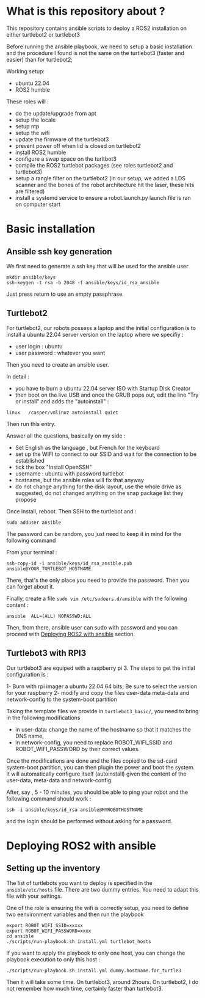 # What is this repository about ?

This repository contains ansible scripts to deploy a ROS2 installation on either turtlebot2 or turtlebot3

Before running the ansible playbook, we need to setup a basic installation and the procedure I found is not the same on the turtlebot3 (faster and easier) than for turtlebot2;

Working setup: 

- ubuntu 22.04
- ROS2 humble

These roles will :

- do the update/upgrade from apt
- setup the locale
- setup ntp
- setup the wifi
- update the firmware of the turtlebot3
- prevent power off when lid is closed on turtlebot2
- install ROS2 humble 
- configure a swap space on the turltbot3
- compile the ROS2 turtlebot packages (see roles turtlebot2 and turtlebot3)
- setup a rangle filter on the turtlebot2 (in our setup, we added a LDS scanner and the bones of the robot architecture hit the laser, these hits are filtered)
- install a systemd service to ensure a robot.launch.py launch file is ran on computer start  

# Basic installation

## Ansible ssh key generation

We first need to generate a ssh key that will be used for the ansible user 

```
mkdir ansible/keys
ssh-keygen -t rsa -b 2048 -f ansible/keys/id_rsa_ansible
```

Just press return to use an empty passphrase.

## Turtlebot2

For turtlebot2, our robots possess a laptop and the initial configuration is to install a ubuntu 22.04 server version on the laptop where we specifiy :

- user login : ubuntu
- user password : whatever you want

Then you need to create an ansible user. 

In detail :

- you have to burn a ubuntu 22.04 server ISO with Startup Disk Creator
- then boot on the live USB and once the GRUB pops out, edit the line "Try or install" and adds the "autoinstall" :

```
linux   /casper/vmlinuz autoinstall quiet 
```
Then run this entry.

Answer all the questions, basically on my side :

- Set English as the language ,  but French for the keyboard
- set up the WIFI to connect to our SSID  and wait for the connection to be established
- tick the box "Install OpenSSH" 
- username :  ubuntu   with password   turtlebot
- hostname, but the ansible roles will fix that anyway
- do not change anything for the disk layout, use the whole drive as suggested, do not changed anything on the snap package list they propose

Once install, reboot. Then SSH to the turtlebot and :

```
sudo adduser ansible
```

The password can be random, you just need to keep it in mind for the following command

From your terminal :

```
ssh-copy-id -i ansible/keys/id_rsa_ansible.pub ansible@YOUR_TURTLEBOT_HOSTNAME
```

There, that's the only place you need to provide the password. Then you can forget about it.

Finally, create a file    `sudo vim /etc/sudoers.d/ansible` with the following content :

```
ansible  ALL=(ALL) NOPASSWD:ALL
```

Then, from there, ansible user can sudo with password and you can proceed with [Deploying ROS2 with ansible](#deploying-ros2-with-ansible) section.

## Turtlebot3 with RPI3

Our turtlebot3 are equiped with a raspberry pi 3. The steps to get the initial configuration is :

1- Burn with rpi imager a ubuntu 22.04 64 bits; Be sure to select the version for your raspberry 
2- modify and copy the files user-data meta-data and network-config to the system-boot partition

Taking the template files we provide in `turtlebot3_basic/`, you need to bring in the following modifications

- in user-data: change the name of the hostname so that it matches the DNS name,
- in network-config, you need to replace ROBOT_WIFI_SSID and ROBOT_WIFI_PASSWORD by their correct values.

Once the modifications are done and the files copied to the sd-card system-boot partition, you can then plugin the power and boot the system. It will automatically configure itself (autoinstall) given the content of the user-data, meta-data and network-config.

After, say , 5 - 10 minutes, you should be able to ping your robot and the following command should work :

```
ssh -i ansible/keys/id_rsa ansible@MYROBOTHOSTNAME
```

and the login should be performed without asking for a password.

# Deploying ROS2 with ansible

## Setting up the inventory

The list of turtlebots you want to deploy is specified in the `ansible/etc/hosts` file. There are two dummy entries. You need to adapt this file with your settings.

One of the role is ensuring the wifi is correctly setup, you need to define two eenvironment variables and then run the playbook

```
export ROBOT_WIFI_SSID=xxxxx
export ROBOT_WIFI_PASSWORD=xxxx
cd ansible
./scripts/run-playbook.sh install.yml turtlebot_hosts
```

If you want to apply the playbook to only one host, you can change the playbook execution to only this host :

```
./scripts/run-playbook.sh install.yml dummy.hostname.for_turtle3
```

Then it will take some time. On turtlebot3, around 2hours. On turtlebot2, I do not remember how much time, certainly faster than turtlebot3.
